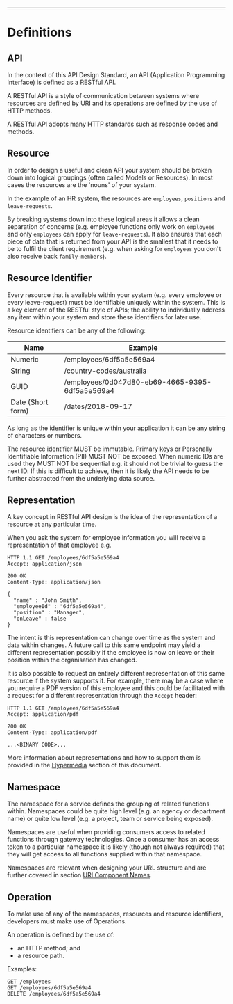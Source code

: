 ______________________________________________________________________________
# Definitions

## API

In the context of this API Design Standard, an API (Application Programming Interface) is defined as a RESTful API.  

A RESTful API is a style of communication between systems where resources are defined by URI and its operations are defined by the use of HTTP methods.

A RESTful API adopts many HTTP standards such as response codes and methods.

## Resource

In order to design a useful and clean API your system should be broken down into logical groupings (often called Models or Resources). In most cases the resources are the 'nouns' of your system.

In the example of an HR system, the resources are `employees`, `positions` and `leave-requests`.

By breaking systems down into these logical areas it allows a clean separation of concerns (e.g. employee functions only work on `employees` and only `employees` can apply for `leave-requests`).  It also ensures that each piece of data that is returned from your API is the smallest that it needs to be to fulfil the client requirement (e.g. when asking for `employees` you don't also receive back `family-members`).

## Resource Identifier

Every resource that is available within your system (e.g. every employee or every leave-request) must be identifiable uniquely within the system. This is a key element of the RESTful style of APIs; the ability to individually address any item within your system and store these identifiers for later use.

Resource identifiers can be any of the following:

Name | Example
-- | --
Numeric | /employees/6df5a5e569a4
String | /country-codes/australia
GUID | /employees/0d047d80-eb69-4665-9395-6df5a5e569a4
Date (Short form) | /dates/2018-09-17

As long as the identifier is unique within your application it can be any string of characters or numbers.

The resource identifier MUST be immutable. Primary keys or Personally Identifiable Information (PII) MUST NOT be exposed. When numeric IDs are used they MUST NOT be sequential e.g. it should not be trivial to guess the next ID. If this is difficult to achieve, then it is likely the API needs to be further abstracted from the underlying data source. 

## Representation

A key concept in RESTful API design is the idea of the representation of a resource at any particular time.

When you ask the system for employee information you will receive a representation of that employee e.g.

```
HTTP 1.1 GET /employees/6df5a5e569a4
Accept: application/json

200 OK
Content-Type: application/json

{
  "name" : "John Smith",
  "employeeId" : "6df5a5e569a4",
  "position" : "Manager",
  "onLeave" : false
}
```

The intent is this representation can change over time as the system and data within changes.  A future call to this same endpoint may yield a different representation possibly if the employee is now on leave or their position within the organisation has changed.

It is also possible to request an entirely different representation of this same resource if the system supports it.  For example, there may be a case where you require a PDF version of this employee and this could be facilitated with a request for a different representation through the `Accept` header:

```
HTTP 1.1 GET /employees/6df5a5e569a4
Accept: application/pdf

200 OK
Content-Type: application/pdf

...<BINARY CODE>...
```

More information about representations and how to support them is provided in the [Hypermedia](hypermedia.html) section of this document.

## Namespace

The namespace for a service defines the grouping of related functions within.  Namespaces could be quite high level (e.g. an agency or department name) or quite low level (e.g. a project, team or service being exposed).

Namespaces are useful when providing consumers access to related functions through gateway technologies.  Once a consumer has an access token to a particular namespace it is likely (though not always required) that they will get access to all functions supplied within that namespace.

Namespaces are relevant when designing your URL structure and are further covered in section [URI Component Names](naming-conventions.html#uri-component-names).

## Operation

To make use of any of the namespaces, resources and resource identifiers, developers must make use of Operations.

An operation is defined by the use of:

- an HTTP method; and
- a resource path.
  
Examples:

```
GET /employees
GET /employees/6df5a5e569a4
DELETE /employees/6df5a5e569a4
```
